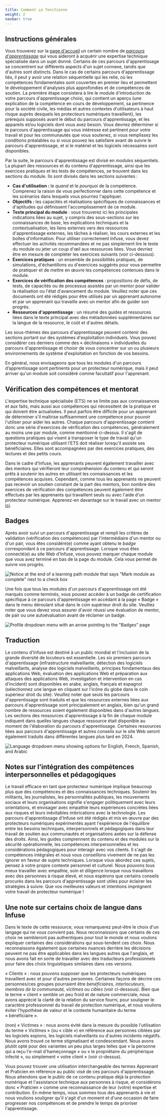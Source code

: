 ```yaml
---
title: Comment ça fonctionne
weight: 2
navbar: true
---
```


## Instructions générales

Vous trouverez sur la [page d'accueil](https://infuse.quest/en/) un certain nombre de [*parcours d'apprentissage*](https://infuse.quest/en/badge-descriptions/) qui vous aideront à acquérir une expertise technique spécialisée dans un sujet donné. Certains de ces parcours d'apprentissage se concentrent sur différents aspects d'un sujet connexe, tandis que d'autres sont distincts. Dans le cas de certains parcours d'apprentissage liés, il peut y avoir une relation séquentielle qui les relie, où les compétences fondamentales sont couvertes en premier lieu et permettent le développement d'analyses plus approfondies et de compétences de soutien. La première étape consistera à lire le module d'introduction de votre parcours d'apprentissage choisi, qui contient un aperçu (une explication de la compétence en cours de développement, sa pertinence pour la société civile, les médias et autres contextes d'utilisateurs à haut risque auprès desquels les protecteurs numériques travaillent), les prérequis supposés avant le début du parcours d'apprentissage, et les appareils et/ou logiciels dont vous avez besoin. Vous devriez déterminer si le parcours d'apprentissage qui vous intéresse est pertinent pour votre travail et pour les communautés que vous soutenez, si vous remplissez les conditions préalables ou si vous pouvez les satisfaire avant de suivre le parcours d'apprentissage, et si le matériel et les logiciels nécessaires sont disponibles.

Par la suite, le parcours d'apprentissage est divisé en *modules* séquentiels. La plupart des ressources et du contenu d'apprentissage, ainsi que les exercices pratiques et les tests de compétences, se trouvent dans les sections du module. Ils sont divisés dans les sections suivantes :

* **Cas d'utilisation :** le *quand* et le *pourquoi* de la compétence. Comprenez la raison de vous perfectionner dans cette compétence et les scénarios dans lesquels vous pourriez l'appliquer.  
* **Objectifs :** les capacités et réalisations spécifiques de connaissances et d'aptitudes qui définissent l'accomplissement de ce module.  
* **Texte principal du module** : vous trouverez ici les principales indications liées au sujet, y compris des sous-sections sur les connaissances de base, les explications techniques et la contextualisation, les liens externes vers des ressources d'apprentissage externes, les tâches à réaliser, les cours externes et les boîtes d'information. Pour utiliser correctement Infuse, vous devez effectuer les activités recommandées et ne pas simplement lire le texte du module ou jeter un coup d'œil aux ressources liées. Vous devriez être en mesure de compléter les exercices suivants (voir ci-dessous).  
* **Exercices pratiques** : un ensemble de possibilités pratiques, de simulations, d'échantillons ou d'exercices suggérés pour vous permettre de pratiquer et de mettre en œuvre les compétences contenues dans le module.  
* **Exercices de vérification des compétences** : propositions de défis, de tests, de capacités ou de processus assistés par un mentor pour valider la réalisation ou l'état d'avancement du module. Veuillez noter que ces documents ont été rédigés pour être utilisés par un apprenant autonome et par un apprenant qui travaille avec un mentor afin de guider son progrès.  
* **Ressources d'apprentissage** : un résumé des guides et ressources liées dans le texte principal avec des métadonnées supplémentaires sur la langue de la ressource, le coût et d'autres détails.

Les sous-thèmes des parcours d'apprentissage peuvent contenir des sections portant sur des systèmes d'exploitation individuels. Vous pouvez considérer ces derniers comme des « déclinaisons » individuelles du parcours d'apprentissage et choisir de vous concentrer sur un ou plusieurs environnements de système d'exploitation en fonction de vos besoins.

En général, nous envisageons que tous les modules d'un parcours d’apprentissage sont pertinents pour un protecteur numérique, mais il peut arriver qu'un module soit considéré comme facultatif pour l'apprenant.


## Vérification des compétences et mentorat

L'expertise technique spécialisée (ETS) ne se limite pas aux connaissances et aux faits, mais aussi aux compétences qui nécessitent de la pratique et qui doivent être actualisées. Il peut parfois être difficile pour un apprenant de déterminer s'il maîtrise suffisamment une compétence pour pouvoir l'utiliser pour aider les autres. Chaque parcours d'apprentissage contient donc une série d'exercices de vérification des compétences, généralement au moins une par module, comme mentionné ci-dessus. Il s'agit de questions pratiques qui visent à transposer le type de travail qu'un protecteur numérique utilisant l'ETS doit réaliser lorsqu'il assiste ses bénéficiaires. Elles sont accompagnées par des exercices pratiques, des lectures et des petits cours.

Dans le cadre d'Infuse, les apprenants peuvent également travailler avec des mentors qui vérifieront leur compréhension du contenu et qui seront prêts à soutenir les autres en utilisant les connaissances et les compétences acquises. Cependant, comme tous les apprenants ne peuvent pas recevoir un soutien constant de la part des mentors, bon nombre des exercices de vérification des compétences peuvent également être effectués par les apprenants qui travaillent seuls ou avec l'aide d'un protecteur numérique. Apprenez-en davantage sur le travail avec un mentor [ici](https://infuse.quest/fr/community/).


## Badges

Après avoir suivi un parcours d'apprentissage et rempli les critères de validation (vérification des compétences) par l'intermédiaire d'un mentor ou d'un pair, vous êtes considéré(e) comme ayant obtenu le *badge* correspondant à ce parcours d'apprentissage. Lorsque vous êtes connecté(e) au site Web d'Infuse, vous pouvez marquer chaque module que vous avez terminé en bas de la page du module. Cela vous permet de suivre vos progrès.

![Notice at the end of a learning path module that says "Mark module as complete" next to a check box](/media/uploads/how-to-1.png)

Une fois que tous les modules d'un parcours d'apprentissage ont été marqués comme terminés, vous pouvez accéder à un badge de certification spécifique à ce parcours d'apprentissage en accédant à la page « Badge » dans le menu déroulant situé dans le coin supérieur droit du site. Veuillez noter que vous devez vous assurer d'avoir réussi une évaluation de mentor, de pair ou une autoévaluation avant de réclamer un badge.

![Profile dropdown menu with an arrow pointing to the "Badges" page](/media/uploads/how-to-2.png)

## Traduction

Le contenu d'Infuse est destiné à un public mondial et l'inclusion de la grande diversité de locuteurs est essentielle. Les six premiers parcours d'apprentissage (infrastructure malveillante, détection des logiciels malveillants, analyse des logiciels malveillants, principes fondamentaux des applications Web, évaluation des applications Web et préparation aux attaques des applications Web, investigation et intervention en cas d'incident) sont disponibles en arabe, anglais, français et espagnol (sélectionnez une langue en cliquant sur l'icône du globe dans le coin supérieur droit du site). Veuillez noter que seuls les parcours d'apprentissage sont traduits et que les ressources externes liées aux parcours d'apprentissage sont principalement en anglais, bien qu'un grand nombre de ressources soient également disponibles dans d'autres langues. Les sections des ressources d'apprentissage à la fin de chaque module indiquent dans quelles langues chaque ressource était disponible au moment de l'élaboration du parcours d'apprentissage. Certaines ressources liées aux parcours d'apprentissage et autres conseils sur le site Web seront également traduits dans différentes langues plus tard en 2024.

![Language dropdown menu showing options for English, French, Spanish, and Arabic](/media/uploads/how-to-3.png)

## Notes sur l'intégration des compétences interpersonnelles et pédagogiques

Le travail efficace en tant que protecteur numérique implique beaucoup plus que des compétences et des connaissances techniques. Soutenir les militants, les journalistes, les personnalités publiques, les mouvements sociaux et leurs organisations signifie s'engager politiquement avec leurs orientations, et envisager avec empathie leurs expériences concrètes liées aux risques et leurs inévitables imbrications avec la technologie. Les parcours d'apprentissage d'Infuse ont été rédigés et mis en œuvre par des protecteurs numériques expérimentés ayant l'expérience de l'équilibre entre les besoins techniques, interpersonnels et pédagogiques dans leur travail de soutien aux communautés et organisations axées sur la défense des droits. Ainsi, les guides comprennent du contenu et des modules sur la sécurité opérationnelle, les compétences interpersonnelles et les considérations pédagogiques pour interagir avec vos clients. Il s'agit de compétences intégrales et nous vous conseillons vivement de ne pas les ignorer en faveur de sujets techniques. Lorsque vous abordez ces sujets, pensez à votre propre contexte personnel et culturel. Nous pouvons tous mieux travailler avec empathie, soin et diligence lorsque nous travaillons avec des personnes à risque élevé, et nous espérons que certains conseils procurés dans les parcours d'apprentissage sont utiles pour éclairer les stratégies à suivre. Que vos meilleures valeurs et intentions imprègnent votre travail de protecteur numérique !

## Une note sur certains choix de langue dans Infuse

Dans le texte de cette ressource, vous remarquerez peut-être le choix d'un langage qui ne vous convient pas. Nous reconnaissons que certains de ces choix ne sembleront pas authentiques pour tout le monde et nous voulons expliquer certaines des considérations qui sous-tendent ces choix. Nous reconnaissons également que certaines nuances derrière les décisions peuvent ne pas être applicables dans les langues autres que l'anglais, et nous avons fait en sorte de travailler avec des traducteurs professionnels pour faire des choix linguistiques similaires dans ces versions.

« Clients » : nous pouvons supposer que les protecteurs numériques travaillent avec et pour d'autres personnes. Certaines façons de décrire ces personnes/ces groupes pourraient être *bénéficiaires, interlocuteurs, membres de la communauté, victimes* ou *cibles* (voir ci-dessous). Bien que le terme « client » semble un peu froid et de nature commerciale, nous avons apprécié la clarté de la relation du service fourni, pour souligner le caractère professionnel du travail de protection numérique, et nous voulions éviter l'hypothèse de valeur et le contexte humanitaire du terme « bénéficiaire ».

(non) « Victimes » : nous avons évité dans la mesure du possible l'utilisation du terme « Victimes » (ou « cible ») en référence aux personnes ciblées par les logiciels espions, les logiciels malveillants ou d'autres incidents négatifs. Nous avons trouvé ce terme stigmatisant et condescendant. Nous avons plutôt opté pour des variantes un peu plus larges telles que « la personne qui a reçu l'e-mail d'hameçonnage » ou « le propriétaire du périphérique infecté », ou simplement « votre client » (voir ci-dessus).

Vous pouvez trouver une utilisation interchangeable des termes Apprenant et Praticien en référence au public visé de ces parcours d'apprentissage. Nous attendons que le public de ce contenu pratique déjà la protection numérique et l'assistance technique aux personnes à risque, et considérons donc « Praticien » comme une reconnaissance de leur (votre) expertise et contribution. En même temps, nous sommes tous des apprenants à vie et nous voulions souligner qu'il s'agit d'un moment et d'une occasion de faire progresser nos compétences et de prendre le temps de prioriser l'apprentissage.